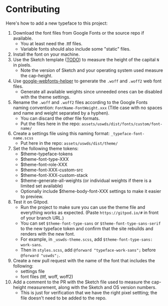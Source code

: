 # Contributing

Here's how to add a new typeface to this project:

1. Download the font files from Google Fonts or the source repo if available.
    - You at least need the .ttf files.
    - Variable fonts should also include some "static" files.
1. Install the font on your machine.
1. Use the Sketch template ([TODO](https://github.com/pglevy/uswds-custom-theme-typefaces/issues/8)) to measure the height of the capital `N` in pixels.
    - Note the version of Sketch and your operating system used measure the cap-height.
1. Use [google-webfonts-helper](https://google-webfonts-helper.herokuapp.com/fonts) to generate the `.woff` and `.woff2` web font files.
    - Generate all available weights since unneeded ones can be disabled with the theme settings.
1. Rename the `.woff` and `.woff2` files according to the Google Fonts naming convention: `FontName-FontWeight.xxx` (Title case with no spaces and name and weight separated by a hyphen).
    - You can discard the other file formats.
    - Put the files here in the repo: `assets/uswds/dist/fonts/custom/font-name/`
1. Create a settings file using this naming format: `_typeface-font-name.scss`
    - Put here in the repo: `assets/uswds/dist/theme/`
1. Set the following theme tokens:
    - $theme-typeface-tokens
    - $theme-font-type-XXX
    - $theme-font-role-XXX
    - $theme-font-XXX-custom-src
    - $theme-font-XXX-custom-stack
    - $theme-generate-all-weights (or individual weights if there is a limited set available)
    - Optionally include $theme-body-font-XXX settings to make it easier to preview.
1. Test it on Gitpod.
    - Run the project to make sure you can use the theme file and everything works as expected. (Paste `https://gitpod.io/#` in front of your branch URL.)
    - You can set `$theme-font-type-sans` or `$theme-font-type-sans-serif` to the new typeface token and confirm that the site rebuilds and renders with the new font.
    - For example, in `_uswds-theme.scss`, add `$theme-font-type-sans: work-sans`.
    - Then in `styles.scss`, add `@forward "typeface-work-sans";` before `@forward "uswds";`.
1. Create a new pull request with the name of the font that includes the following:
    - settings file
    - font files (ttf, woff, woff2)
1. Add a comment to the PR with the Sketch file used to measure the cap-height measurement, along with the Sketch and OS version numbers.
    - This is just for verification that we have the right pixel settting; the file doesn't need to be added to the repo.
    